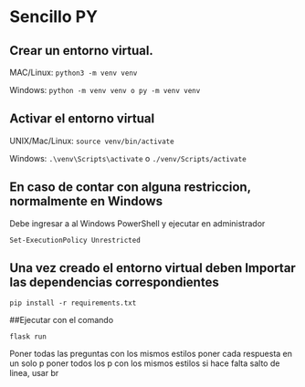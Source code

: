 # Sencillo PY

## Crear un entorno virtual.

MAC/Linux: `python3 -m venv venv`

Windows: `python -m venv venv o py -m venv venv`

## Activar el entorno virtual

UNIX/Mac/Linux: `source venv/bin/activate`

Windows: `.\venv\Scripts\activate` o `./venv/Scripts/activate`

## En caso de contar con alguna restriccion, normalmente en Windows

Debe ingresar a al Windows PowerShell y ejecutar en administrador

`Set-ExecutionPolicy Unrestricted`

## Una vez creado el entorno virtual deben Importar las dependencias correspondientes 

`pip install -r requirements.txt`

##Ejecutar con el comando

`flask run`


Poner todas las preguntas con los mismos estilos
poner cada respuesta en un solo p
poner todos los p con los mismos estilos
si hace falta salto de linea, usar br